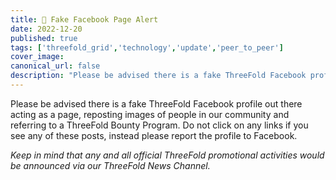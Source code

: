 ```yaml
---
title: 🥸 Fake Facebook Page Alert
date: 2022-12-20
published: true
tags: ['threefold_grid','technology','update','peer_to_peer']
cover_image:
canonical_url: false
description: "Please be advised there is a fake ThreeFold Facebook profile out there acting as a page, reposting images of people in our community and referring to a ThreeFold Bounty Program."
---
```

 
Please be advised there is a fake ThreeFold Facebook profile out there acting as a page, reposting images of people in our community and referring to a ThreeFold Bounty Program. Do not click on any links if you see any of these posts, instead please report the profile to Facebook.
 
_Keep in mind that any and all official ThreeFold promotional activities would be announced via our ThreeFold News Channel._